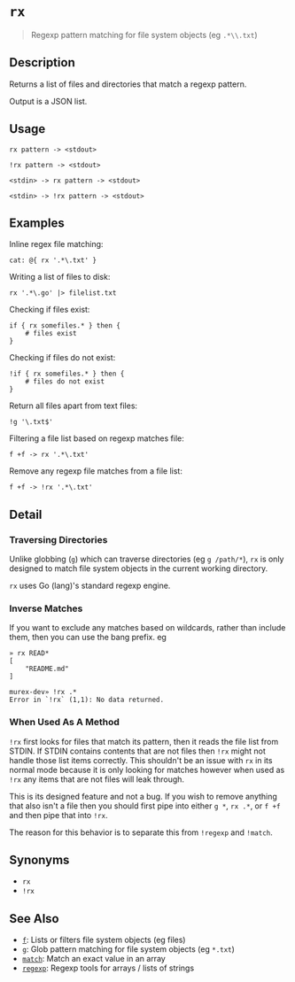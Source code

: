 # `rx`

> Regexp pattern matching for file system objects (eg `.*\\.txt`)

## Description

Returns a list of files and directories that match a regexp pattern.

Output is a JSON list.

## Usage

```
rx pattern -> <stdout>

!rx pattern -> <stdout>

<stdin> -> rx pattern -> <stdout>

<stdin> -> !rx pattern -> <stdout>
```

## Examples

Inline regex file matching:

```
cat: @{ rx '.*\.txt' }
```

Writing a list of files to disk:

```
rx '.*\.go' |> filelist.txt
```

Checking if files exist:

```
if { rx somefiles.* } then {
    # files exist
}
```

Checking if files do not exist:

```
!if { rx somefiles.* } then {
    # files do not exist
}
```

Return all files apart from text files:

```
!g '\.txt$'
```

Filtering a file list based on regexp matches file:

```
f +f -> rx '.*\.txt'
```

Remove any regexp file matches from a file list:

```
f +f -> !rx '.*\.txt'
```

## Detail

### Traversing Directories

Unlike globbing (`g`) which can traverse directories (eg `g /path/*`), `rx` is
only designed to match file system objects in the current working directory.

`rx` uses Go (lang)'s standard regexp engine.

### Inverse Matches

If you want to exclude any matches based on wildcards, rather than include
them, then you can use the bang prefix. eg

```
» rx READ*                                                                                                                                                              
[
    "README.md"
]

murex-dev» !rx .*
Error in `!rx` (1,1): No data returned.
```

### When Used As A Method

`!rx` first looks for files that match its pattern, then it reads the file list
from STDIN. If STDIN contains contents that are not files then `!rx` might not
handle those list items correctly. This shouldn't be an issue with `rx` in its
normal mode because it is only looking for matches however when used as `!rx`
any items that are not files will leak through.

This is its designed feature and not a bug. If you wish to remove anything that
also isn't a file then you should first pipe into either `g *`, `rx .*`, or
`f +f` and then pipe that into `!rx`.

The reason for this behavior is to separate this from `!regexp` and `!match`.

## Synonyms

* `rx`
* `!rx`


## See Also

* [`f`](../commands/f.md):
  Lists or filters file system objects (eg files)
* [`g`](../commands/g.md):
  Glob pattern matching for file system objects (eg `*.txt`)
* [`match`](../commands/match.md):
  Match an exact value in an array
* [`regexp`](../commands/regexp.md):
  Regexp tools for arrays / lists of strings